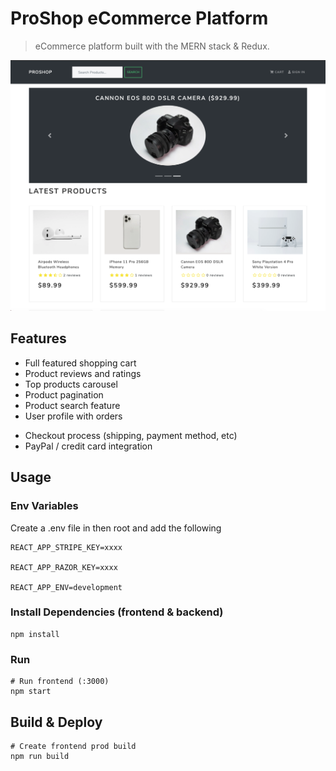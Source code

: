 # ProShop eCommerce Platform

> eCommerce platform built with the MERN stack & Redux.

![screenshot](https://github.com/ritwikkr/proshop-client/blob/master/uploads/ProShop.png)

## Features

- Full featured shopping cart
- Product reviews and ratings
- Top products carousel
- Product pagination
- Product search feature
- User profile with orders
<!-- - Admin product management
- Admin user management
- Admin Order details page -->
<!-- - Mark orders as delivered option -->
- Checkout process (shipping, payment method, etc)
- PayPal / credit card integration
<!-- - Database seeder (products & users) -->

## Usage

### Env Variables

Create a .env file in then root and add the following

```
REACT_APP_STRIPE_KEY=xxxx

REACT_APP_RAZOR_KEY=xxxx

REACT_APP_ENV=development
```

### Install Dependencies (frontend & backend)

```
npm install
```

### Run

```
# Run frontend (:3000)
npm start
```

## Build & Deploy

```
# Create frontend prod build
npm run build
```
